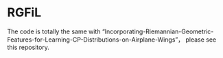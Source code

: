 # RGFiL
The code is totally the same with “Incorporating-Riemannian-Geometric-Features-for-Learning-CP-Distributions-on-Airplane-Wings”， please see this repository.
